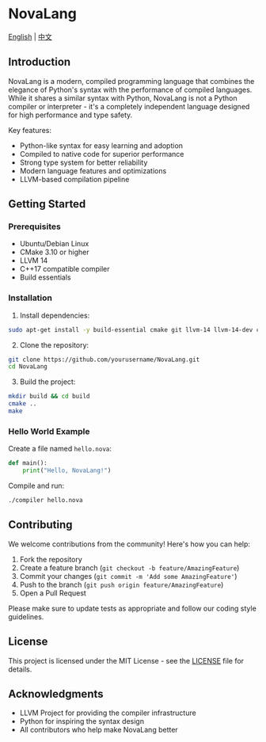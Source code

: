 # NovaLang

[English](README.md) | [中文](README_CN.md)

## Introduction

NovaLang is a modern, compiled programming language that combines the elegance of Python's syntax with the performance of compiled languages. While it shares a similar syntax with Python, NovaLang is not a Python compiler or interpreter - it's a completely independent language designed for high performance and type safety.

Key features:
- Python-like syntax for easy learning and adoption
- Compiled to native code for superior performance
- Strong type system for better reliability
- Modern language features and optimizations
- LLVM-based compilation pipeline

## Getting Started

### Prerequisites

- Ubuntu/Debian Linux
- CMake 3.10 or higher
- LLVM 14
- C++17 compatible compiler
- Build essentials

### Installation

1. Install dependencies:
```bash
sudo apt-get install -y build-essential cmake git llvm-14 llvm-14-dev clang-14 libclang-14-dev
```

2. Clone the repository:
```bash
git clone https://github.com/yourusername/NovaLang.git
cd NovaLang
```

3. Build the project:
```bash
mkdir build && cd build
cmake ..
make
```

### Hello World Example

Create a file named `hello.nova`:
```python
def main():
    print("Hello, NovaLang!")
```

Compile and run:
```bash
./compiler hello.nova
```

## Contributing

We welcome contributions from the community! Here's how you can help:

1. Fork the repository
2. Create a feature branch (`git checkout -b feature/AmazingFeature`)
3. Commit your changes (`git commit -m 'Add some AmazingFeature'`)
4. Push to the branch (`git push origin feature/AmazingFeature`)
5. Open a Pull Request

Please make sure to update tests as appropriate and follow our coding style guidelines.

## License

This project is licensed under the MIT License - see the [LICENSE](LICENSE) file for details.

## Acknowledgments

- LLVM Project for providing the compiler infrastructure
- Python for inspiring the syntax design
- All contributors who help make NovaLang better 